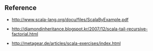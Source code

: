 ## Reference 

- http://www.scala-lang.org/docu/files/ScalaByExample.pdf

- http://diamondinheritance.blogspot.kr/2007/12/scala-tail-recursive-factorial.html

- http://metagear.de/articles/scala-exercises/index.html
